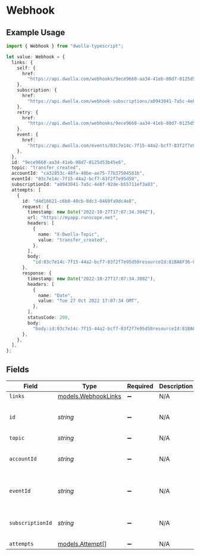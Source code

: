 # Webhook

## Example Usage

```typescript
import { Webhook } from "dwolla-typescript";

let value: Webhook = {
  links: {
    self: {
      href:
        "https://api.dwolla.com/webhooks/9ece9660-aa34-41eb-80d7-0125d53b45e8",
    },
    subscription: {
      href:
        "https://api.dwolla.com/webhook-subscriptions/a0943041-7a5c-4e8f-92de-b55711ef3a83",
    },
    retry: {
      href:
        "https://api.dwolla.com/webhooks/9ece9660-aa34-41eb-80d7-0125d53b45e8/retries",
    },
    event: {
      href:
        "https://api.dwolla.com/events/03c7e14c-7f15-44a2-bcf7-83f2f7e95d50",
    },
  },
  id: "9ece9660-aa34-41eb-80d7-0125d53b45e8",
  topic: "transfer_created",
  accountId: "ca32853c-48fa-40be-ae75-77b37504581b",
  eventId: "03c7e14c-7f15-44a2-bcf7-83f2f7e95d50",
  subscriptionId: "a0943041-7a5c-4e8f-92de-b55711ef3a83",
  attempts: [
    {
      id: "d4d16621-c6b0-40cb-8dc3-0469fa9dc4e8",
      request: {
        timestamp: new Date("2022-10-27T17:07:34.304Z"),
        url: "https://myapp.runscope.net",
        headers: [
          {
            name: "X-Dwolla-Topic",
            value: "transfer_created",
          },
        ],
        body:
          "id:03c7e14c-7f15-44a2-bcf7-83f2f7e95d50resourceId:81BA6F36-CD7C-E511-80DB-0AA34A9B2388topic:transfer_createdtimestamp:2022-10-27T17:07:34.207Z_links:self:href:https://api.dwolla.com/events/03c7e14c-7f15-44a2-bcf7-83f2f7e95d50account:href:https://api.dwolla.com/accounts/ca32853c-48fa-40be-ae75-77b37504581bresource:href:https://api.dwolla.com/transfers/81BA6F36-CD7C-E511-80DB-0AA34A9B2388",
      },
      response: {
        timestamp: new Date("2022-10-27T17:07:34.308Z"),
        headers: [
          {
            name: "Date",
            value: "Tue 27 Oct 2022 17:07:34 GMT",
          },
        ],
        statusCode: 200,
        body:
          "body:id:03c7e14c-7f15-44a2-bcf7-83f2f7e95d50resourceId:81BA6F36-CD7C-E511-80DB-0AA34A9B2388topic:transfer_createdtimestamp:2022-10-27T17:07:34.207Z_links:self:href:https://api.dwolla.com/events/03c7e14c-7f15-44a2-bcf7-83f2f7e95d50account:href:https://api.dwolla.com/accounts/ca32853c-48fa-40be-ae75-77b37504581bresource:href:https://api.dwolla.com/transfers/81BA6F36-CD7C-E511-80DB-0AA34A9B2388files:[]form:fragment:headers:Connection:[close]Content-Length:[453]Content-Type:[application/json; charset=UTF-8]Host:[myapp.runscope.net]User-Agent:[dwolla-webhooks/1.0]X-Dwolla-Topic:[transfer_created]X-Request-Signature:[bd93780bd7e1ad77ab821094aaa0f9e3dece5ee3]host:myapp.runscope.netmethod:POSTparams:path:/region:us5runscope_host:prod078.runscope.inscheme:httpssource:capturesource_ip:52.24.10.184timestamp:1.4459656543078682e+09url:https://myapp.runscope.net/",
      },
    },
  ],
};
```

## Fields

| Field                                            | Type                                             | Required                                         | Description                                      | Example                                          |
| ------------------------------------------------ | ------------------------------------------------ | ------------------------------------------------ | ------------------------------------------------ | ------------------------------------------------ |
| `links`                                          | [models.WebhookLinks](../models/webhooklinks.md) | :heavy_minus_sign:                               | N/A                                              |                                                  |
| `id`                                             | *string*                                         | :heavy_minus_sign:                               | N/A                                              | 9ece9660-aa34-41eb-80d7-0125d53b45e8             |
| `topic`                                          | *string*                                         | :heavy_minus_sign:                               | N/A                                              | transfer_created                                 |
| `accountId`                                      | *string*                                         | :heavy_minus_sign:                               | N/A                                              | ca32853c-48fa-40be-ae75-77b37504581b             |
| `eventId`                                        | *string*                                         | :heavy_minus_sign:                               | N/A                                              | 03c7e14c-7f15-44a2-bcf7-83f2f7e95d50             |
| `subscriptionId`                                 | *string*                                         | :heavy_minus_sign:                               | N/A                                              | a0943041-7a5c-4e8f-92de-b55711ef3a83             |
| `attempts`                                       | [models.Attempt](../models/attempt.md)[]         | :heavy_minus_sign:                               | N/A                                              |                                                  |